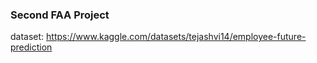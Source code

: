 ### Second FAA Project 

dataset: https://www.kaggle.com/datasets/tejashvi14/employee-future-prediction